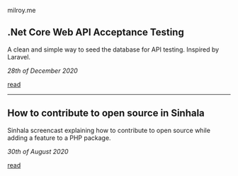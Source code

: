 milroy.me

## .Net Core Web API Acceptance Testing

A clean and simple way to seed the database for API testing. Inspired by Laravel.

_28th of December 2020_

[read](/net-core-web-api-acceptance-testing)

-----

## How to contribute to open source in Sinhala

Sinhala screencast explaining how to contribute to open source while adding a feature to a PHP package.

_30th of August 2020_

[read](url)
